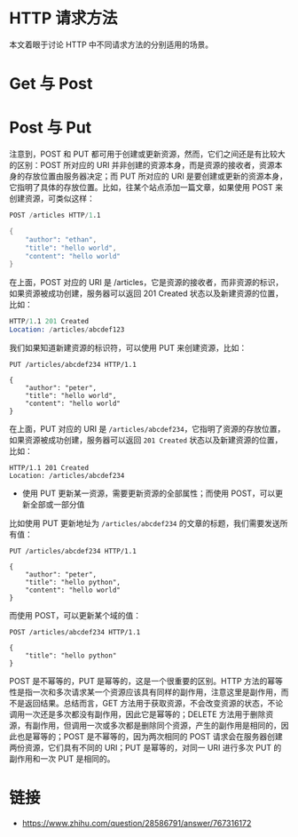 # HTTP 请求方法

本文着眼于讨论 HTTP 中不同请求方法的分别适用的场景。

# Get 与 Post

# Post 与 Put

注意到，POST 和 PUT 都可用于创建或更新资源，然而，它们之间还是有比较大的区别：POST 所对应的 URI 并非创建的资源本身，而是资源的接收者，资源本身的存放位置由服务器决定；而 PUT 所对应的 URI 是要创建或更新的资源本身，它指明了具体的存放位置。比如，往某个站点添加一篇文章，如果使用 POST 来创建资源，可类似这样：

```s
POST /articles HTTP/1.1

{
    "author": "ethan",
    "title": "hello world",
    "content": "hello world"
}
```

在上面，POST 对应的 URI 是 /articles，它是资源的接收者，而非资源的标识，如果资源被成功创建，服务器可以返回 201 Created 状态以及新建资源的位置，比如：

```s
HTTP/1.1 201 Created
Location: /articles/abcdef123
```

我们如果知道新建资源的标识符，可以使用 PUT 来创建资源，比如：

```
PUT /articles/abcdef234 HTTP/1.1

{
    "author": "peter",
    "title": "hello world",
    "content": "hello world"
}
```

在上面，PUT 对应的 URI 是 `/articles/abcdef234`，它指明了资源的存放位置，如果资源被成功创建，服务器可以返回 `201 Created` 状态以及新建资源的位置，比如：

```
HTTP/1.1 201 Created
Location: /articles/abcdef234
```

- 使用 PUT 更新某一资源，需要更新资源的全部属性；而使用 POST，可以更新全部或一部分值

比如使用 PUT 更新地址为 `/articles/abcdef234` 的文章的标题，我们需要发送所有值：

```
PUT /articles/abcdef234 HTTP/1.1

{
    "author": "peter",
    "title": "hello python",
    "content": "hello world"
}
```

而使用 POST，可以更新某个域的值：

```
POST /articles/abcdef234 HTTP/1.1

{
    "title": "hello python"
}
```

POST 是不幂等的，PUT 是幂等的，这是一个很重要的区别。HTTP 方法的幂等性是指一次和多次请求某一个资源应该具有同样的副作用，注意这里是副作用，而不是返回结果。总结而言，GET 方法用于获取资源，不会改变资源的状态，不论调用一次还是多次都没有副作用，因此它是幂等的；DELETE 方法用于删除资源，有副作用，但调用一次或多次都是删除同个资源，产生的副作用是相同的，因此也是幂等的；POST 是不幂等的，因为两次相同的 POST 请求会在服务器创建两份资源，它们具有不同的 URI；PUT 是幂等的，对同一 URI 进行多次 PUT 的副作用和一次 PUT 是相同的。

# 链接

- https://www.zhihu.com/question/28586791/answer/767316172
